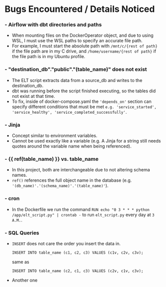 <h1> Bugs Encountered / Details Noticed </h1> 

<h3> - Airflow with dbt directories and paths </h3>

- When mounting files on the DockerOperator object, and due to using WSL, I must use the WSL paths to specify an accurate file path.
- For example, I must start the absolute path with `/mnt/c/{rest of path}` if the file path are in my C drive, and `/home/username/{rest of path}` if the file path is in my Ubuntu profile. 

<h3> - "destination_db"."public"."(table_name)" does not exist </h3>

- The ELT script extracts data from a source_db and writes to the destination_db.
- dbt was running before the script finished executing, so the tables did not exist at that time.
- To fix, inside of docker-compose.yaml the `'depends_on'` section can specify different conditions that must be met `e.g. 'service_started', 'service_healthy', 'service_completed_successfully'`.

<h3> - Jinja </h3>

- Concept similar to environment variables.
- Cannot be used exactly like a variable (e.g. A Jinja for a string still needs quotes around the variable name when being referenced).

<h3> - {{ ref(table_name) }} vs. table_name </h3>

- In this project, both are interchangeable due to not altering schema names.
- `ref()` references the full object name in the database (e.g. `'(db_name)'.'(schema_name)'.'(table_name)'`).

<h3> - cron </h3>

- In the Dockerfile we run the command `RUN echo "0 3 * * * python /app/elt_script.py" | crontab -` to run `elt_script.py` every day at `3 A.M.`.

<h3> - SQL Queries </h3>

- `INSERT` does not care the order you insert the data in. 

    `INSERT INTO table_name (c1, c2, c3) VALUES (c1v, c2v, c3v);`

    same as

    `INSERT INTO table_name (c2, c1, c3) VALUES (c2v, c1v, c3v);`
    
- Another one
